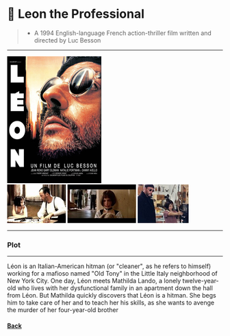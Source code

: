 # 🔪 Leon the Professional 
>+ A 1994 English-language French action-thriller film written and directed by Luc Besson
---
![leon](leon.jpg)\
![leon](leon1.jpg)
![leon](leon2.jpg)
![leon](leon3.jpg)

 ---
 ### Plot
 ---

Léon is an Italian-American hitman (or "cleaner", as he refers to himself) working for a mafioso named "Old Tony" in the Little Italy neighborhood of New York City. One day, Léon meets Mathilda Lando, a lonely twelve-year-old who lives with her dysfunctional family in an apartment down the hall from Léon. But Mathilda quickly discovers that Léon is a hitman. She begs him to take care of her and to teach her his skills, as she wants to avenge the murder of her four-year-old brother 

#### [Back](./drama.md)
